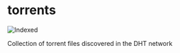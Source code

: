 torrents 
========
![Indexed](https://img.shields.io/badge/indexed-8651-blue)

Collection of torrent files discovered in the DHT network

